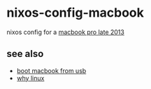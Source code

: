 # nixos-config-macbook

nixos config for a [macbook pro late 2013](docs/macbook-pro-late-2013.md)

## see also

- [boot macbook from usb](docs/boot-macbook-from-usb.md)
- [why linux](docs/why-linux.md)
